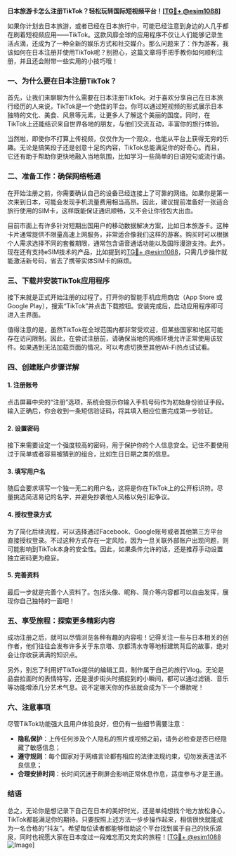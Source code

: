 **日本旅游卡怎么注册TikTok？轻松玩转国际短视频平台！[[TG💪+ @esim1088](https://t.me/s/esim1088)]**

如果你计划去日本旅游，或者已经在日本旅行中，可能已经注意到身边的人几乎都在刷着短视频应用——TikTok。这款风靡全球的应用程序不仅让人们能够记录生活点滴，还成为了一种全新的娱乐方式和社交媒介。那么问题来了：作为游客，我该如何在日本注册并使用TikTok呢？别担心，这篇文章将手把手教你如何顺利注册，并且还会附带一些实用的小技巧哦！

### 一、为什么要在日本注册TikTok？

首先，让我们来聊聊为什么需要在日本注册TikTok。对于喜欢分享自己在日本旅行经历的人来说，TikTok是一个绝佳的平台。你可以通过短视频的形式展示日本独特的文化、美食、风景等元素，让更多人了解这个美丽的国度。同时，在TikTok上还能结识来自世界各地的朋友，与他们交流互动，丰富你的旅行体验。

当然啦，即使你不打算上传视频，仅仅作为一个观众，也能从平台上获得无穷的乐趣。无论是搞笑段子还是创意十足的内容，TikTok总能满足你的好奇心。而且，它还有助于帮助你更快地融入当地氛围，比如学习一些简单的日语短句或流行语。

### 二、准备工作：确保网络畅通

在开始注册之前，你需要确认自己的设备已经连接上了可靠的网络。如果你是第一次来到日本，可能会发现手机流量费用相当高昂。因此，建议提前准备好一张适合旅行使用的SIM卡，这样既能保证通讯顺畅，又不会让你钱包大出血。

目前市面上有许多针对短期出国用户的移动数据解决方案，比如日本旅游卡。这种卡片通常提供不限量高速上网服务，非常适合像我们这样的游客。购买时可以根据个人需求选择不同的套餐期限，通常包含语音通话功能以及国际漫游支持。此外，现在还有支持eSIM技术的产品，比如提到的[TG💪+ @esim1088](https://t.me/s/esim1088)，只需几步操作就能激活新号码，省去了携带实体SIM卡的麻烦。

### 三、下载并安装TikTok应用程序

接下来就是正式开始注册的过程了。打开你的智能手机应用商店（App Store 或 Google Play），搜索“TikTok”并点击下载按钮。安装完成后，启动应用程序即可进入主界面。

值得注意的是，虽然TikTok在全球范围内都非常受欢迎，但某些国家和地区可能存在访问限制。因此，在尝试注册前，请确保当地的网络环境允许正常使用该软件。如果遇到无法加载页面的情况，可以考虑切换至其他Wi-Fi热点试试看。

### 四、创建账户步骤详解

#### 1. 注册账号
点击屏幕中央的“注册”选项，系统会提示你输入手机号码作为初始身份验证手段。输入正确后，你会收到一条短信验证码，将其填入相应位置完成第一步验证。

#### 2. 设置密码
接下来需要设定一个强度较高的密码，用于保护你的个人信息安全。记住不要使用过于简单或者容易被猜到的组合，比如生日日期之类的信息。

#### 3. 填写用户名
随后会要求填写一个独一无二的用户名，这将是你在TikTok上的公开标识符。尽量挑选简洁易记的名字，并避免抄袭他人风格以免引起争议。

#### 4. 授权登录方式
为了简化后续流程，可以选择通过Facebook、Google账号或者其他第三方平台直接授权登录。不过这种方式存在一定风险，因为一旦关联外部账户出现问题，则可能影响到TikTok本身的安全性。因此，如果条件允许的话，还是推荐手动设置独立密码更为稳妥。

#### 5. 完善资料
最后一步就是完善个人资料了。包括头像、昵称、简介等内容都可以自由发挥，展现你自己独特的一面吧！

### 五、享受旅程：探索更多精彩内容

成功注册之后，就可以尽情浏览各种有趣的内容啦！记得关注一些与日本相关的创作者，他们往往会发布许多关于东京塔、京都清水寺等地标建筑背后的故事，绝对会让你收获满满的知识点。

另外，别忘了利用好TikTok提供的编辑工具，制作属于自己的旅行Vlog。无论是品尝拉面时的表情特写，还是漫步街头时捕捉到的小瞬间，都可以通过滤镜、音乐等功能增添几分艺术气息。说不定哪天你的作品就会成为下一个爆款呢！

### 六、注意事项

尽管TikTok功能强大且用户体验良好，但仍有一些细节需要注意：

- **隐私保护**：上传任何涉及个人隐私的照片或视频之前，请务必检查是否已经隐藏了敏感信息；
- **遵守规则**：每个国家对于网络言论都有相应的法律法规约束，切勿发表违法不良信息；
- **合理安排时间**：长时间沉迷于刷屏会影响正常休息作息，适度参与才是王道。

### 结语

总之，无论你是想记录下自己在日本的美好时光，还是单纯想找个地方放松身心，TikTok都能满足你的期待。只要按照上述方法一步步操作起来，相信很快就能成为一名合格的“抖友”。希望每位读者都能够借助这个平台找到属于自己的快乐源泉，同时也祝愿大家在日本度过一段难忘而又充实的旅程！[[TG💪+ @esim1088](https://t.me/s/esim1088) ![Image](https://i.postimg.cc/4NQfJmqS/Snipaste-2025-05-13-00-14-12.png)]